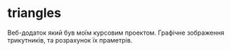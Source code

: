 # triangles
Веб-додаток який був моїм курсовим проектом. Графічне зображення трикутників, та розрахунок їх праметрів.

